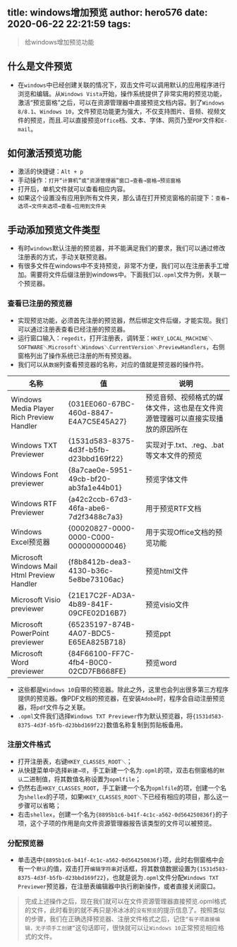 title: windows增加预览
author: hero576
date: 2020-06-22 22:21:59
tags:
---
> 给windows增加预览功能
<!--more-->

## 什么是文件预览

- 在`windows`中已经创建关联的情况下，双击文件可以调用默认的应用程序进行浏览和编辑。从`Windows Vista`开始，操作系统提供了非常实用的预览功能，激活“预览窗格”之后，可以在资源管理器中直接预览文档内容。到了`Windows 8/8.1`、`Windows 10`，文件预览功能更为强大，不仅支持图片、音频、视频文件的预览，而且.可以直接预览`Office`档、文本、字体、网页乃至`PDF`文件和`E-mail`。

## 如何激活预览功能
- 激活的快捷键：`Alt + p`
- 手动操作：`打开“计算机”或“资源管理器”窗口→查看→窗格→预览窗格`
- 打开后，单机文件就可以查看相应内容。
- 如果这个设置没有应用到所有文件夹，那么请在打开预览窗格的前提下：`查看→选项→文件夹选项→查看→应用到文件夹`

## 手动添加预览文件类型
- 有时`windows`默认注册的预览器，并不能满足我们的要求，我们可以通过修改注册表的方式，手动关联预览器。
- 有很多文件在windows中不支持预览，非常不方便，我们可以在注册表手工增加。需要将文件后缀注册到windows中。下面我们以`.opml`文件为例，关联一个预览器。

### 查看已注册的预览器
- 实现预览功能，必须首先注册的预览器，然后绑定文件后缀，才能实现。我们可以通过注册表查看已经注册的预览器。
- 运行窗口输入：`regedit`，打开注册表，调转至：`HKEY_LOCAL_MACHINE＼SOFTWARE＼Microsoft＼Windows＼CurrentVersion＼PreviewHandlers`，右侧窗格列出了操作系统已注册的所有预览器。
- 我们可以从`数据`列查看预览器的名称，对应的值就是预览器的操作符。

|名称|值|说明|
|--|--|--|
|Windows Media Player Rich Preview Handler|{031EE060-67BC-460d-8847-E4A7C5E45A27}|预览音频、视频格式的媒体文件，这也是在文件资源管理器可以直接实现播放的原因所在|
|Windows TXT Previewer|{1531d583-8375-4d3f-b5fb-d23bbd169f22}|实现对于.txt、.reg、.bat等文本文件的预览|
|Windows Font previewer|{8a7cae0e-5951-49cb-bf20-ab3fa1e44b01}|预览字体文件|
|Windows RTF Previewer|{a42c2ccb-67d3-46fa-abe6-7d2f3488c7a3}|用于预览RTF文档|
|Windows Excel预览器|{00020827-0000-0000-C000-000000000046}|用于实现Office文档的预览功能|
|Microsoft Windows Mail Html Preview Handler|{f8b8412b-dea3-4130-b36c-5e8be73106ac}|预览html文件|
|Microsoft Visio previewer|{21E17C2F-AD3A-4b89-841F-09CFE02D16B7}|预览visio文件|
|Microsoft PowerPoint previewer|{65235197-874B-4A07-BDC5-E65EA825B718}|预览ppt|
|Microsoft Word previewer|{84F66100-FF7C-4fb4-B0C0-02CD7FB668FE}|预览word|


- 这些都是`Windows 10`自带的预览器。除此之外，这里也会列出很多第三方程序提供的预览器。像PDF文档的预览器，在安装`Adobe`时，程序会自动注册预览器，将`pdf`文件与之关联。
- `.opml`文件我们选择`Windows TXT Previewer`作为默认预览器，将`{1531d583-8375-4d3f-b5fb-d23bbd169f22}`数值名称复制到剪贴板备用。

### 注册文件格式
- 打开注册表，右键`HKEY_CLASSES_ROOT＼`；
- 从快捷菜单中选择`新建→项`，手工新建一个名为`.opml`的项，双击右侧窗格的`默认`二进制值，将其数值名称设置为`opmlfile`；
- 仍然右击`HKEY_CLASSES_ROOT`，手工新建一个名为`opmlfile`的项，创建一个名为`shellex`的子项，如果`HKEY_CLASSES_ROOT＼`下已经有相应的项目，那么这一步骤可以省略；
- 右击`shellex`，创建一个名为`{8895b1c6-b41f-4c1c-a562-0d564250836f}`的子项，这个子项的作用是向文件资源管理器报告该类型的文件可以被预览。

### 分配预览器
- 单击选中`{8895b1c6-b41f-4c1c-a562-0d564250836f}`项，此时右侧窗格中会有一个`默认`的值，双击打开`编辑字符串`对话框，将其数值数据设置为`{1531d583-8375-4d3f-b5fb-d23bbd169f22}`，也就是说为`.opml`文件分配`Windows TXT Previewer`预览器，在注册表编辑器中执行刷新操作，或者直接关闭窗口。


> 完成上述操作之后，现在我们就可以在文件资源管理器直接预览.opml格式的文件，此时看到的就不再只是冷冰冰的`没有预览`的提示信息了。按照类似的步骤，我们在正确选择预览器、注册文件格式之后，记住`“有子项直接编辑，无子项手工创建”`这句话即可，很快就可以让`Windows 10`正常预览相应格式的文件。